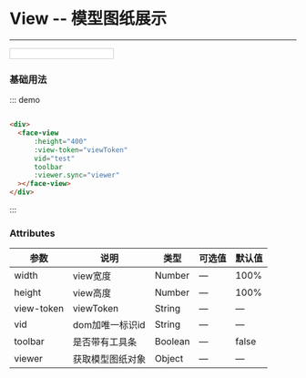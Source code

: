 <script>
  module.exports = {
    data(){
      return{
        viewToken:'',
        viewer:null 
      }
    },
    
    methods:{
    }
      
  };
</script>

# View -- 模型图纸展示
----
<input v-model="viewToken" style="border:1px solid #ccc;"/>

### 基础用法
<div class="demo-block">
  <face-view
      :height="400"
      :view-token="viewToken"
      vid="test"
      toolbar
      :viewer.sync="viewer"
  ></face-view>
</div>

::: demo
```html

<div>
  <face-view
      :height="400"
      :view-token="viewToken"
      vid="test"
      toolbar
      :viewer.sync="viewer"
  ></face-view>
</div>

```
:::



### Attributes
| 参数      | 说明    | 类型      | 可选值       | 默认值   |
|---------- |-------- |---------- |-------------  |-------- |
| width     | view宽度   | Number  |    —    |    100%     |
| height     | view高度   | Number    |   — |    100%    |
| view-token  | viewToken   | String    | — |  —    |
| vid  | dom加唯一标识id    | String   | —   | —   |
| toolbar  | 是否带有工具条   | Boolean   | —   | false |
| viewer  | 获取模型图纸对象 | Object   |  —  |  —  |
